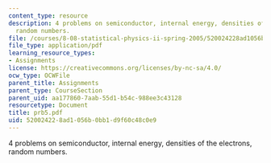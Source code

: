 ```yaml
---
content_type: resource
description: 4 problems on semiconductor, internal energy, densities of the electrons,
  random numbers.
file: /courses/8-08-statistical-physics-ii-spring-2005/520024228ad1056b0bb1d9f60c48c0e9_prb5.pdf
file_type: application/pdf
learning_resource_types:
- Assignments
license: https://creativecommons.org/licenses/by-nc-sa/4.0/
ocw_type: OCWFile
parent_title: Assignments
parent_type: CourseSection
parent_uid: aa177860-7aab-55d1-b54c-988ee3c43128
resourcetype: Document
title: prb5.pdf
uid: 52002422-8ad1-056b-0bb1-d9f60c48c0e9
---
```

4 problems on semiconductor, internal energy, densities of the electrons, random numbers.